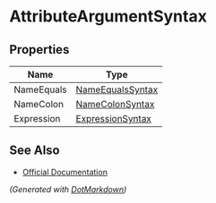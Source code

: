# AttributeArgumentSyntax

## Properties

| Name       | Type                                    |
| ---------- | --------------------------------------- |
| NameEquals | [NameEqualsSyntax](NameEqualsSyntax.md) |
| NameColon  | [NameColonSyntax](NameColonSyntax.md)   |
| Expression | [ExpressionSyntax](ExpressionSyntax.md) |

## See Also

* [Official Documentation](https://docs.microsoft.com/en-us/dotnet/api/microsoft.codeanalysis.csharp.syntax.attributeargumentsyntax)


*\(Generated with [DotMarkdown](http://github.com/JosefPihrt/DotMarkdown)\)*